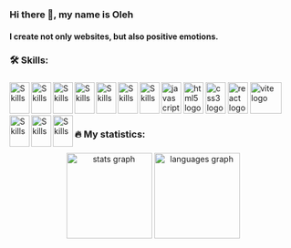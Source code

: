 ### Hi there 👋, my name is Oleh

#### I create not only websites, but also positive emotions.

###

<h3 align="left">🛠   Skills:</h3>

###

<div align="left">
  <img src="https://cdn.jsdelivr.net/gh/devicons/devicon/icons/javascript/javascript-original.svg" width="35" height="55" alt="javascript logo"  />

  <img src="https://cdn.jsdelivr.net/gh/devicons/devicon/icons/html5/html5-original.svg" width="35" height="55" alt="html5 logo"  />

  <img src="https://cdn.jsdelivr.net/gh/devicons/devicon/icons/css3/css3-original.svg" width="35" height="55" alt="css3 logo"  />

  <img src="https://cdn.jsdelivr.net/gh/devicons/devicon/icons/react/react-original.svg" width="35" height="55" alt="react logo"  />

  <img src="https://skillicons.dev/icons?i=vite" height="55" alt="vite logo"  />

<img src="https://cdn.jsdelivr.net/gh/devicons/devicon/icons/webpack/webpack-original.svg" alt="Skills" align="left" width="35" height="55"/>  
  <img src="https://cdn.jsdelivr.net/gh/devicons/devicon/icons/typescript/typescript-original.svg" alt="Skills" align="left" width="35" height="55"/>  
  <img src="https://cdn.jsdelivr.net/gh/devicons/devicon/icons/redux/redux-original.svg" alt="Skills" align="left" width="35" height="55"/> 
  <img src="https://cdn.jsdelivr.net/gh/devicons/devicon/icons/photoshop/photoshop-plain.svg" alt="Skills" align="left" width="35" height="55"/>  
<img src="https://cdn.jsdelivr.net/gh/devicons/devicon/icons/figma/figma-original.svg" alt="Skills" align="left" width="35" height="55"/>

<img src="https://cdn.jsdelivr.net/gh/devicons/devicon/icons/canva/canva-original.svg" alt="Skills" align="left" width="35" height="55"/>  
<img src="https://cdn.jsdelivr.net/gh/devicons/devicon/icons/slack/slack-original.svg" alt="Skills" align="left" width="35" height="55"/>  
<img src="https://cdn.jsdelivr.net/gh/devicons/devicon/icons/vscode/vscode-original.svg" alt="Skills" align="left" width="35" height="55"/>  
<img src="https://cdn.jsdelivr.net/gh/devicons/devicon/icons/git/git-original.svg" alt="Skills" align="left" width="35" height="55"/>  
<img src="https://cdn.jsdelivr.net/gh/devicons/devicon/icons/github/github-original.svg" alt="Skills" align="left" width="35" height="55"/>  
</div>

###

<h3 align="left">🔥   My statistics:</h3>

###

<div align="center">
  <img src="https://github-readme-stats.vercel.app/api?username=olegopolonets&hide_title=false&hide_rank=false&show_icons=true&include_all_commits=true&count_private=true&disable_animations=false&theme=dracula&locale=en&hide_border=false&order=1" height="150" alt="stats graph"  />
  <img src="https://github-readme-stats.vercel.app/api/top-langs?username=olegopolonets&locale=en&hide_title=false&layout=compact&card_width=320&langs_count=5&theme=dracula&hide_border=false&order=2" height="150" alt="languages graph"  />
</div>

###
